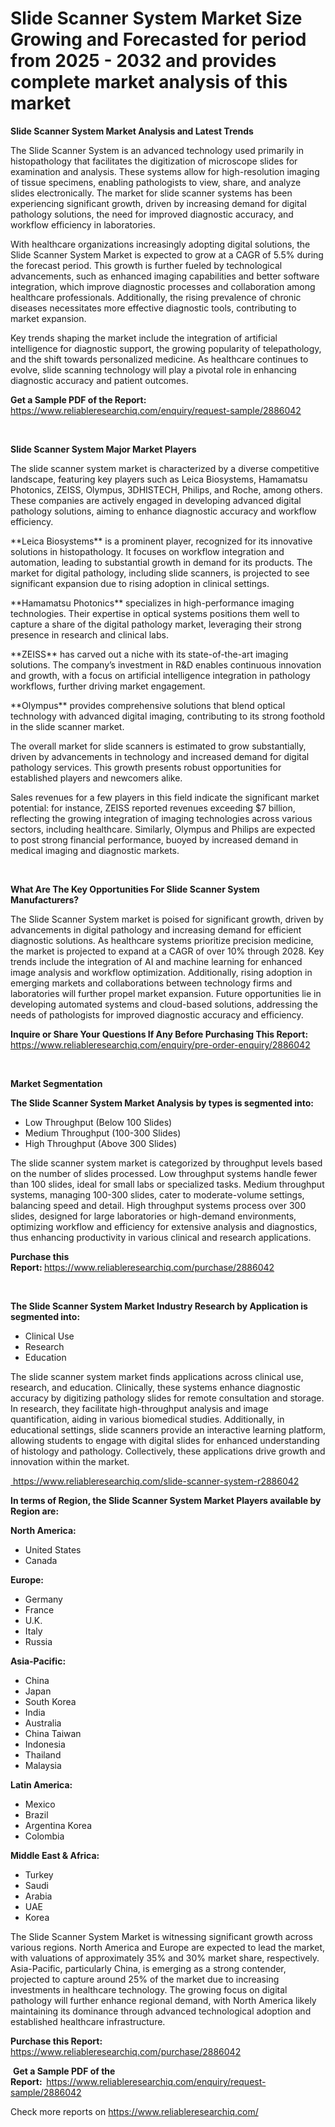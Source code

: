 <p><h1>Slide Scanner System Market Size Growing and Forecasted for period from 2025 - 2032 and provides complete market analysis of this market</h1></p><p><strong>Slide Scanner System Market Analysis and Latest Trends</strong></p>
<p><p>The Slide Scanner System is an advanced technology used primarily in histopathology that facilitates the digitization of microscope slides for examination and analysis. These systems allow for high-resolution imaging of tissue specimens, enabling pathologists to view, share, and analyze slides electronically. The market for slide scanner systems has been experiencing significant growth, driven by increasing demand for digital pathology solutions, the need for improved diagnostic accuracy, and workflow efficiency in laboratories.</p><p>With healthcare organizations increasingly adopting digital solutions, the Slide Scanner System Market is expected to grow at a CAGR of 5.5% during the forecast period. This growth is further fueled by technological advancements, such as enhanced imaging capabilities and better software integration, which improve diagnostic processes and collaboration among healthcare professionals. Additionally, the rising prevalence of chronic diseases necessitates more effective diagnostic tools, contributing to market expansion. </p><p>Key trends shaping the market include the integration of artificial intelligence for diagnostic support, the growing popularity of telepathology, and the shift towards personalized medicine. As healthcare continues to evolve, slide scanning technology will play a pivotal role in enhancing diagnostic accuracy and patient outcomes.</p></p>
<p><strong>Get a Sample PDF of the Report:&nbsp;</strong> <a href="https://www.reliableresearchiq.com/enquiry/request-sample/2886042?utm_campaign=1743&utm_medium=2&utm_source=Github&utm_content=ia&utm_term=13032025&utm_id=slide-scanner-system">https://www.reliableresearchiq.com/enquiry/request-sample/2886042</a></p>
<p>&nbsp;</p>
<p><strong>Slide Scanner System Major Market Players</strong></p>
<p><p>The slide scanner system market is characterized by a diverse competitive landscape, featuring key players such as Leica Biosystems, Hamamatsu Photonics, ZEISS, Olympus, 3DHISTECH, Philips, and Roche, among others. These companies are actively engaged in developing advanced digital pathology solutions, aiming to enhance diagnostic accuracy and workflow efficiency.</p><p>**Leica Biosystems** is a prominent player, recognized for its innovative solutions in histopathology. It focuses on workflow integration and automation, leading to substantial growth in demand for its products. The market for digital pathology, including slide scanners, is projected to see significant expansion due to rising adoption in clinical settings.</p><p>**Hamamatsu Photonics** specializes in high-performance imaging technologies. Their expertise in optical systems positions them well to capture a share of the digital pathology market, leveraging their strong presence in research and clinical labs.</p><p>**ZEISS** has carved out a niche with its state-of-the-art imaging solutions. The company’s investment in R&D enables continuous innovation and growth, with a focus on artificial intelligence integration in pathology workflows, further driving market engagement.</p><p>**Olympus** provides comprehensive solutions that blend optical technology with advanced digital imaging, contributing to its strong foothold in the slide scanner market. </p><p>The overall market for slide scanners is estimated to grow substantially, driven by advancements in technology and increased demand for digital pathology services. This growth presents robust opportunities for established players and newcomers alike. </p><p>Sales revenues for a few players in this field indicate the significant market potential: for instance, ZEISS reported revenues exceeding $7 billion, reflecting the growing integration of imaging technologies across various sectors, including healthcare. Similarly, Olympus and Philips are expected to post strong financial performance, buoyed by increased demand in medical imaging and diagnostic markets.</p></p>
<p>&nbsp;</p>
<p><strong>What Are The Key Opportunities For Slide Scanner System Manufacturers?</strong></p>
<p><p>The Slide Scanner System market is poised for significant growth, driven by advancements in digital pathology and increasing demand for efficient diagnostic solutions. As healthcare systems prioritize precision medicine, the market is projected to expand at a CAGR of over 10% through 2028. Key trends include the integration of AI and machine learning for enhanced image analysis and workflow optimization. Additionally, rising adoption in emerging markets and collaborations between technology firms and laboratories will further propel market expansion. Future opportunities lie in developing automated systems and cloud-based solutions, addressing the needs of pathologists for improved diagnostic accuracy and efficiency.</p></p>
<p><strong>Inquire or Share Your Questions If Any Before Purchasing This Report:</strong> <a href="https://www.reliableresearchiq.com/enquiry/pre-order-enquiry/2886042?utm_campaign=1743&utm_medium=2&utm_source=Github&utm_content=ia&utm_term=13032025&utm_id=slide-scanner-system">https://www.reliableresearchiq.com/enquiry/pre-order-enquiry/2886042</a></p>
<p>&nbsp;</p>
<p><strong>Market Segmentation</strong></p>
<p><strong>The Slide Scanner System Market Analysis by types is segmented into:</strong></p>
<p><ul><li> Low Throughput (Below 100 Slides)</li><li>Medium Throughput (100-300 Slides)</li><li>High Throughput (Above 300 Slides) </li></ul></p>
<p><p>The slide scanner system market is categorized by throughput levels based on the number of slides processed. Low throughput systems handle fewer than 100 slides, ideal for small labs or specialized tasks. Medium throughput systems, managing 100-300 slides, cater to moderate-volume settings, balancing speed and detail. High throughput systems process over 300 slides, designed for large laboratories or high-demand environments, optimizing workflow and efficiency for extensive analysis and diagnostics, thus enhancing productivity in various clinical and research applications.</p></p>
<p><strong>Purchase this Report:&nbsp;</strong><a href="https://www.reliableresearchiq.com/purchase/2886042?utm_campaign=1743&utm_medium=2&utm_source=Github&utm_content=ia&utm_term=13032025&utm_id=slide-scanner-system">https://www.reliableresearchiq.com/purchase/2886042</a></p>
<p>&nbsp;</p>
<p><strong>The Slide Scanner System Market Industry Research by Application is segmented into:</strong></p>
<p><ul><li> Clinical Use</li><li>Research</li><li>Education </li></ul></p>
<p><p>The slide scanner system market finds applications across clinical use, research, and education. Clinically, these systems enhance diagnostic accuracy by digitizing pathology slides for remote consultation and storage. In research, they facilitate high-throughput analysis and image quantification, aiding in various biomedical studies. Additionally, in educational settings, slide scanners provide an interactive learning platform, allowing students to engage with digital slides for enhanced understanding of histology and pathology. Collectively, these applications drive growth and innovation within the market.</p></p>
<p><a href="https://www.reliableresearchiq.com/slide-scanner-system-r2886042?utm_campaign=1743&utm_medium=2&utm_source=Github&utm_content=ia&utm_term=13032025&utm_id=slide-scanner-system">&nbsp;https://www.reliableresearchiq.com/slide-scanner-system-r2886042</a></p>
<p><strong>In terms of Region, the Slide Scanner System Market Players available by Region are:</strong></p>
<p>
    <p> <strong> North America: </strong>
        <ul>
            <li>United States</li>
            <li>Canada</li>
        </ul>
        </p> 
    <p> <strong> Europe: </strong>
        <ul>
            <li>Germany</li>
            <li>France</li>
            <li>U.K.</li>
            <li>Italy</li>
            <li>Russia</li>
        </ul>
        </p> 
    <p> <strong> Asia-Pacific: </strong>
        <ul>
            <li>China</li>
            <li>Japan</li>
            <li>South Korea</li>
            <li>India</li>
            <li>Australia</li>
            <li>China Taiwan</li>
            <li>Indonesia</li>
            <li>Thailand</li>
            <li>Malaysia</li>
        </ul>
        </p> 
    <p> <strong> Latin America: </strong>
        <ul>
            <li>Mexico</li>
            <li>Brazil</li>
            <li>Argentina Korea</li>
            <li>Colombia</li>
        </ul>
        </p> 
    <p> <strong> Middle East & Africa: </strong>
        <ul>
            <li>Turkey</li>
            <li>Saudi</li>
            <li>Arabia</li>
            <li>UAE</li>
            <li>Korea</li>
        </ul>
    </p>
    </p>
<p><p>The Slide Scanner System Market is witnessing significant growth across various regions. North America and Europe are expected to lead the market, with valuations of approximately 35% and 30% market share, respectively. Asia-Pacific, particularly China, is emerging as a strong contender, projected to capture around 25% of the market due to increasing investments in healthcare technology. The growing focus on digital pathology will further enhance regional demand, with North America likely maintaining its dominance through advanced technological adoption and established healthcare infrastructure.</p></p>
<p><strong>Purchase this Report: </strong><a href="https://www.reliableresearchiq.com/purchase/2886042?utm_campaign=1743&utm_medium=2&utm_source=Github&utm_content=ia&utm_term=13032025&utm_id=slide-scanner-system">https://www.reliableresearchiq.com/purchase/2886042</a></p>
<p>&nbsp;<strong>Get a Sample PDF of the Report:&nbsp;&nbsp;</strong><a href="https://www.reliableresearchiq.com/enquiry/request-sample/2886042?utm_campaign=1743&utm_medium=2&utm_source=Github&utm_content=ia&utm_term=13032025&utm_id=slide-scanner-system">https://www.reliableresearchiq.com/enquiry/request-sample/2886042</a></p>
<p><strong></strong></p>
<p>Check more reports on <a href="https://www.reliableresearchiq.com/?utm_campaign=1743&utm_medium=2&utm_source=Github&utm_content=ia&utm_term=13032025&utm_id=slide-scanner-system">https://www.reliableresearchiq.com/</a></p>